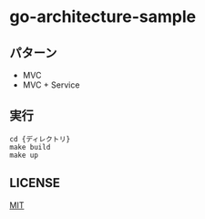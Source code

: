 # go-architecture-sample

## パターン

* MVC
* MVC + Service

## 実行

```
cd {ディレクトリ}
make build
make up
```

## LICENSE

[MIT](https://github.com/ramenjuniti/go-architecture-sample/blob/master/LICENSE)